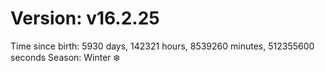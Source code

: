 # Version: v16.2.25
Time since birth: 5930 days, 142321 hours, 8539260 minutes, 512355600 seconds
Season: Winter ❄️
